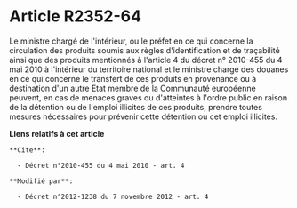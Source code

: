 # Article R2352-64

Le ministre chargé de l'intérieur, ou le préfet en ce qui concerne la circulation des produits soumis aux règles
d'identification et de traçabilité ainsi que des produits mentionnés à l'article 4 du décret n° 2010-455 du 4 mai 2010 à
l'intérieur du territoire national et le ministre chargé des douanes en ce qui concerne le transfert de ces produits en
provenance ou à destination d'un autre Etat membre de la Communauté européenne peuvent, en cas de menaces graves ou
d'atteintes à l'ordre public en raison de la détention ou de l'emploi illicites de ces produits, prendre toutes mesures
nécessaires pour prévenir cette détention ou cet emploi illicites.

**Liens relatifs à cet article**

	**Cite**:

	  - Décret n°2010-455 du 4 mai 2010 - art. 4

	**Modifié par**:

	  - Décret n°2012-1238 du 7 novembre 2012 - art. 4
